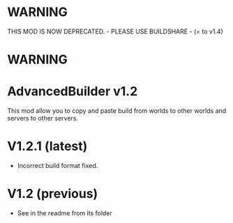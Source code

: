 # WARNING
THIS MOD IS NOW DEPRECATED. - PLEASE USE BUILDSHARE - (= to v1.4)

# WARNING


# AdvancedBuilder v1.2
This mod allow you to copy and paste build from worlds to other worlds and servers to other servers.

# V1.2.1 (latest)

* Incorrect build format fixed.

# V1.2 (previous)

* See in the readme from its folder
